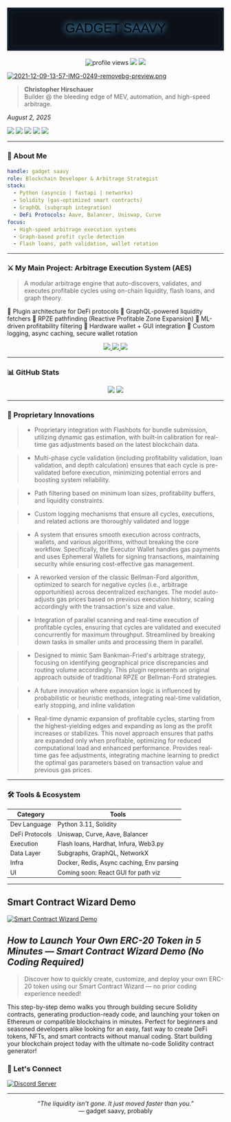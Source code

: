 ![Sheen Banner](https://raw.githubusercontent.com/74Thirsty/74Thirsty/main/assets/banner.svg)

<p align="center">
  <img src="https://komarev.com/ghpvc/?username=74Thirsty&style=flat-square" alt="profile views" />
  <a href="mailto:gadget.saavy@gmx.us"><img src="https://img.shields.io/badge/email-inquiry-blue?style=flat-square&logo=gmail"></a>
  <a href="https://github.com/74Thirsty?tab=repositories"><img src="https://img.shields.io/github/followers/74Thirsty?style=flat-square&logo=github"></a>
</p>

[![2021-12-09-13-57-IMG-0249-removebg-preview.png](https://i.postimg.cc/PqX0VNsZ/2021-12-09-13-57-IMG-0249-removebg-preview.png)](https://postimg.cc/XrP2pjv7)


> <p><strong>Christopher Hirschauer</strong><br>
> Builder @ the bleeding edge of MEV, automation, and high-speed arbitrage.<br>
<em>August 2, 2025</em></p>
<div class="badge-row">
<a href="https://www.jetbrains.com/pycharm/"><img src="https://img.shields.io/badge/Built%20with-PyCharm-782F40?logo=pycharm&logoColor=CEB888"></a>
<a href="https://www.python.org/"><img src="https://img.shields.io/badge/Python-3.10--3.11.8-003057?logo=python&labelColor=B3A369"></a>
<a href="https://docs.soliditylang.org/"><img src="https://img.shields.io/badge/Solidity-0.8.20--0.8.28-7BAFD4?logo=ethereum&labelColor=4B9CD3"></a>
<a href="https://www.flashbots.net"><img src="https://img.shields.io/badge/Flashbots-MEV%20Bundle-2774AE?logo=thunderbird&labelColor=FFD100"></a>
<a href="https://christopherhirschauer.bio"><img src="https://img.shields.io/badge/C.Hirschauer-Lead%20Developer-041E42?logo=parrotsecurity&labelColor=8D817B"></a>

---

### 🧬 About Me

```yaml
handle: gadget saavy
role: Blockchain Developer & Arbitrage Strategist
stack:
  - Python (asyncio | fastapi | networkx)
  - Solidity (gas-optimized smart contracts)
  - GraphQL (subgraph integration)
  - DeFi Protocols: Aave, Balancer, Uniswap, Curve
focus:
  - High-speed arbitrage execution systems
  - Graph-based profit cycle detection
  - Flash loans, path validation, wallet rotation
````

---

### ⚔️ My Main Project: Arbitrage Execution System (AES)

> A modular arbitrage engine that auto-discovers, validates, and executes profitable cycles using on-chain liquidity, flash loans, and graph theory.

🔹 Plugin architecture for DeFi protocols
🔹 GraphQL-powered liquidity fetchers
🔹 RPZE pathfinding (Reactive Profitable Zone Expansion)
🔹 ML-driven profitability filtering
🔹 Hardware wallet + GUI integration
🔹 Custom logging, async caching, secure wallet rotation

<div align="center">
  <a href="https://github.com/74Thirsty/Atomic-Execution-System">
    <img src="https://github-readme-stats.vercel.app/api/pin/?username=74Thirsty&repo=Atomic-Execution-System&theme=tokyonight&show_owner=true&cache_seconds=60" />
  </a>
  <a href="https://github.com/74Thirsty/gnoman-cli">
    <img src="https://github-readme-stats.vercel.app/api/pin/?username=74Thirsty&repo=gnoman-cli&theme=tokyonight&show_owner=true&cache_seconds=60" />
  </a>
  <a href="https://github.com/74Thirsty/cloudchain-cli">
    <img src="https://github-readme-stats.vercel.app/api/pin/?username=74Thirsty&repo=cloudchain-cli&theme=tokyonight&show_owner=true&cache_seconds=60" />
  </a>
</div>


---

### 📊 GitHub Stats

<p align="center">
  <img src="https://github-readme-stats.vercel.app/api?username=74Thirsty&show_icons=true&theme=tokyonight" />
  <img src="https://github-readme-streak-stats.herokuapp.com/?user=74Thirsty&theme=tokyonight" />
</p>

---

### 🧠 Proprietary Innovations
>* Proprietary integration with Flashbots for bundle submission, utilizing dynamic gas estimation, with built-in calibration for real-time gas adjustments based on the latest blockchain data.

>* Multi-phase cycle validation (including profitability validation, loan validation, and depth calculation) ensures that each cycle is pre-validated before execution, minimizing potential errors and      boosting system reliability.

>* Path filtering based on minimum loan sizes, profitability buffers, and liquidity constraints.

>* Custom logging mechanisms that ensure all cycles, executions, and related actions are thoroughly validated and logge

>* A system that ensures smooth execution across contracts, wallets, and various algorithms, without breaking the core workflow. Specifically, the Executor Wallet handles gas payments and uses             Ephemeral   Wallets for signing transactions, maintaining security while ensuring cost-effective gas management.

>* A reworked version of the classic Bellman-Ford algorithm, optimized to search for negative cycles (i.e., arbitrage opportunities) across decentralized exchanges. The model auto-adjusts gas prices       based on previous execution history, scaling accordingly with the transaction's size and value.

>* Integration of parallel scanning and real-time execution of profitable cycles, ensuring that cycles are validated and executed concurrently for maximum throughput. Streamlined by breaking down tasks    in smaller units and processing them in parallel.

>* Designed to mimic Sam Bankman-Fried's arbitrage strategy, focusing on identifying geographical price discrepancies and routing volume accordingly. This plugin represents an original approach outside    of traditional RPZE or Bellman-Ford strategies.

>* A future innovation where expansion logic is influenced by probabilistic or heuristic methods, integrating real-time validation, early stopping, and inline validation

>* Real-time dynamic expansion of profitable cycles, starting from the highest-yielding edges and expanding as long as the profit increases or stabilizes. This novel approach ensures that paths are        expanded only when profitable, optimizing for reduced computational load and enhanced performance. Provides real-time gas fee adjustments, integrating machine learning to predict the optimal gas        parameters based on transaction value and previous gas prices.


---

### 🛠️ Tools & Ecosystem

| Category       | Tools                                     |
| -------------- | ----------------------------------------- |
| Dev Language   | Python 3.11, Solidity                     |
| DeFi Protocols | Uniswap, Curve, Aave, Balancer            |
| Execution      | Flash loans, Hardhat, Infura, Web3.py     |
| Data Layer     | Subgraphs, GraphQL, NetworkX              |
| Infra          | Docker, Redis, Async caching, Env parsing |
| UI             | Coming soon: React GUI for path viz       |

---
## Smart Contract Wizard Demo

[![Smart Contract Wizard Demo](https://img.youtube.com/vi/It12qU-rnMI/maxresdefault.jpg)](https://youtu.be/It12qU-rnMI?si=a26GfmkSikzqr7SO)

## *How to Launch Your Own ERC-20 Token in 5 Minutes — Smart Contract Wizard Demo (No Coding Required)*

>Discover how to quickly create, customize, and deploy your own ERC-20 token using our Smart Contract Wizard — no prior coding experience needed!  

This step-by-step demo walks you through building secure Solidity contracts, generating production-ready code, and launching your token on Ethereum or compatible blockchains in minutes.  Perfect for beginners and seasoned developers alike looking for an easy, fast way to create DeFi tokens, NFTs, and smart contracts without manual coding.  Start building your blockchain project today with the ultimate no-code Solidity contract generator!

### 🔗 Let's Connect

[![Discord Server](https://discord.com/api/guilds/1266324718093336588/widget.png?style=banner2)](https://discord.gg/nsUMnsdj)

---

<p align="center">
  <i>“The liquidity isn’t gone. It just moved faster than you.”</i><br>
  — gadget saavy, probably
</p>

